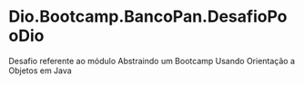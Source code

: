 # Dio.Bootcamp.BancoPan.DesafioPooDio
Desafio referente ao módulo Abstraindo um Bootcamp Usando Orientação a Objetos em Java
